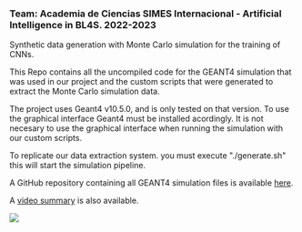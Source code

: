 ### Team: Academia de Ciencias SIMES Internacional - Artificial Intelligence in BL4S. 2022-2023

Synthetic data generation with Monte Carlo simulation for the training of CNNs.

This Repo contains all the uncompiled code for the GEANT4 simulation that was used in our project and the custom scripts that were generated to extract the Monte Carlo simulation data.

The project uses Geant4 v10.5.0, and is only tested on that version. To use the graphical interface Geant4 must be installed acordingly. It is not necesary to use the graphical interface when running the simulation with our custom scripts.

To replicate our data extraction system. you must execute "./generate.sh" this will start the simulation pipeline.

A GitHub repository containing all GEANT4 simulation files is available [here](https://colab.research.google.com/drive/1W_xtL3fsxVUiA3LB3cDJhsmJUMBwVITR?usp=sharing).

A [video summary](https://centrosimes.org/physics-team) is also available.


![](https://centrosimes.org/wp-content/uploads/2021/02/cropped-simes-internacional-transparente.02040x850png.png)
